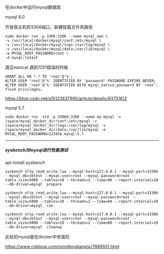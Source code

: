 

在docker中运行mysql数据库



mysql  8.0



开放宿主机的3306端口，新建挂载文件夹路径

```
sudo docker run -p 3306:3306 --name mysql_own \
-v /usr/local/docker/mysql/conf:/etc/mysql \
-v /usr/local/docker/mysql/logs:/var/log/mysql \
-v /usr/local/docker/mysql/data:/var/lib/mysql \
-e MYSQL_ROOT_PASSWORD=root \
-d mysql:latest
```



遇见navicat 遇到1251错误的时候

```
GRANT ALL ON *.* TO 'root'@'%';
ALTER USER 'root'@'%' IDENTIFIED BY 'password' PASSWORD EXPIRE NEVER;
ALTER USER 'root'@'%' IDENTIFIED WITH mysql_native_password BY 'root';
flush privileges;
```



https://blog.csdn.net/a15123837995/article/details/83751612



mysql 5.7

```
sudo docker run -itd -p 33060:3306 --name my-mysql -v /space/mysql_docker_dir/conf:/etc/mysql -v /space/mysql_docker_dir/logs:/var/log/mysql -v /space/mysql_docker_dir/data:/var/lib/mysql -e MYSQL_ROOT_PASSWORD=123456 mysql:5.7
```



---

##### sysbench对mysql进行性能测试



apt install sysbench

```
sysbench oltp_read_write.lua --mysql-host=127.0.0.1 --mysql-port=33306 --mysql-db=sbtest --mysql-user=root --mysql-password=root --table_size=5000 --tables=10 --threads=2 --time=60 --report-interval=10 --db-driver=mysql  prepare

sysbench oltp_read_write.lua --mysql-host=127.0.0.1 --mysql-port=33306 --mysql-db=sbtest --mysql-user=root --mysql-password=root --table_size=5000 --tables=10 --threads=2 --time=60 --report-interval=10 --db-driver=mysql  run

sysbench oltp_read_write.lua --mysql-host=127.0.0.1 --mysql-port=33306 --mysql-db=sbtest --mysql-user=root --mysql-password=root --table_size=5000 --tables=10 --threads=2 --time=60 --report-interval=10 --db-driver=mysql  cleanup
```



此处的mysql是在docker中安装的

https://www.cnblogs.com/rongfengliang/p/7889551.html



